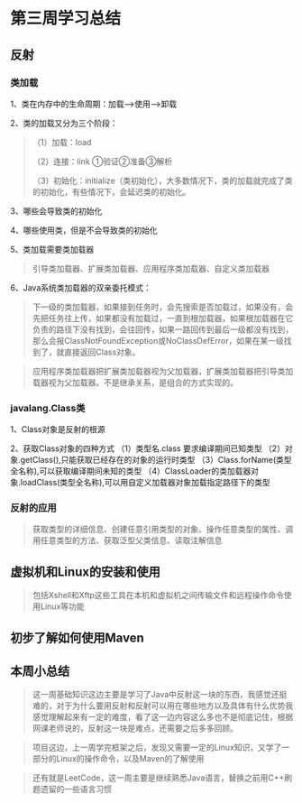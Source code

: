 # 第三周学习总结
## 反射
### 类加载
1、类在内存中的生命周期：加载-->使用-->卸载

2、类的加载又分为三个阶段：

>（1）加载：load
>
>（2）连接：link  ①验证②准备③解析
>
>（3）初始化：initialize（类初始化），大多数情况下，类的加载就完成了类的初始化，有些情况下，会延迟类的初始化。

3、哪些会导致类的初始化

4、哪些使用类，但是不会导致类的初始化

5、类加载需要类加载器
>引导类加载器、扩展类加载器、应用程序类加载器、自定义类加载器

6、Java系统类加载器的双亲委托模式：

> 下一级的类加载器，如果接到任务时，会先搜索是否加载过，如果没有，会先把任务往上传，如果都没有加载过，一直到根加载器，如果根加载器在它负责的路径下没有找到，会往回传，如果一路回传到最后一级都没有找到，那么会报ClassNotFoundException或NoClassDefError，如果在某一级找到了，就直接返回Class对象。

> 应用程序类加载器把扩展类加载器视为父加载器，扩展类加载器把引导类加载器视为父加载器。不是继承关系，是组合的方式实现的。

### javalang.Class类

1、Class对象是反射的根源

2、获取Class对象的四种方式
（1）类型名.class 要求编译期间已知类型
（2）对象.getClass(),只能获取已经存在的对象的运行时类型
（3）Class.forName(类型全名称),可以获取编译期间未知的类型
（4）ClassLoader的类加载器对象.loadClass(类型全名称),可以用自定义加载器对象加载指定路径下的类型

### 反射的应用
> 获取类型的详细信息、创建任意引用类型的对象、操作任意类型的属性、调用任意类型的方法、获取泛型父类信息、读取注解信息

## 虚拟机和Linux的安装和使用
> 包括Xshell和Xftp这些工具在本机和虚拟机之间传输文件和远程操作命令使用Linux等功能
## 初步了解如何使用Maven
## 本周小总结
> 这一周基础知识这边主要是学习了Java中反射这一块的东西，我感觉还挺难的，对于为什么要用反射和反射可以用在哪些地方以及具体有什么优势我感觉理解起来有一定的难度，看了这一边内容这么多也不是彻底记住，根据网课老师说的，反射这一块是难点，还需要之后多多回顾。

> 项目这边，上一周学完框架之后，发现又需要一定的Linux知识，又学了一部分的Linux的操作命令，以及Maven的了解使用

> 还有就是LeetCode，这一周主要是继续熟悉Java语言，替换之前用C++刷题遗留的一些语言习惯
